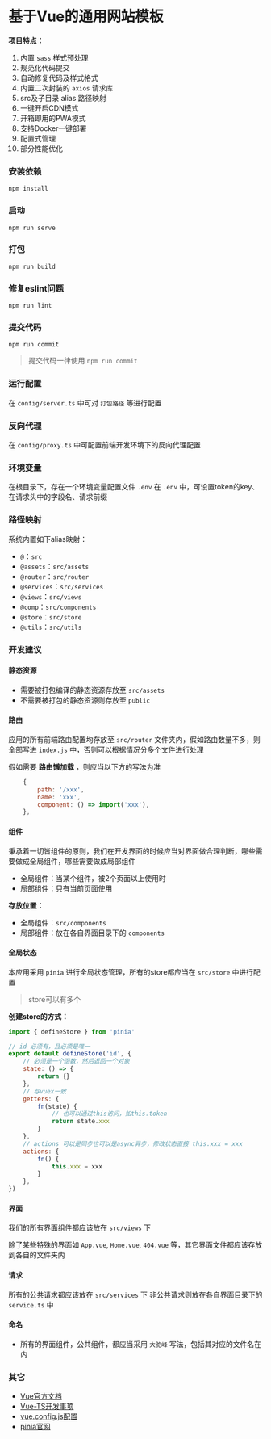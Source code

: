 # 基于Vue的通用网站模板

**项目特点：**
1. 内置 `sass` 样式预处理
2. 规范化代码提交
3. 自动修复代码及样式格式
4. 内置二次封装的 `axios` 请求库
5. src及子目录 alias 路径映射
6. 一键开启CDN模式
7. 开箱即用的PWA模式
8. 支持Docker一键部署
9. 配置式管理
10. 部分性能优化

### 安装依赖
```
npm install
```

### 启动
```
npm run serve
```

### 打包
```
npm run build
```

### 修复eslint问题
```
npm run lint
```

### 提交代码
```
npm run commit
```
> 提交代码一律使用 `npm run commit`

### 运行配置
在 `config/server.ts` 中可对 `打包路径` 等进行配置

### 反向代理
在 `config/proxy.ts` 中可配置前端开发环境下的反向代理配置

### 环境变量
在根目录下，存在一个环境变量配置文件 `.env`
在 `.env` 中，可设置token的key、在请求头中的字段名、请求前缀

### 路径映射
系统内置如下alias映射：
- `@`：`src`
- `@assets`：`src/assets`
- `@router`：`src/router`
- `@services`：`src/services`
- `@views`：`src/views`
- `@comp`：`src/components`
- `@store`：`src/store`
- `@utils`：`src/utils`

### 开发建议

#### 静态资源
- 需要被打包编译的静态资源存放至 `src/assets`
- 不需要被打包的静态资源则存放至 `public`

#### 路由
应用的所有前端路由配置均存放至 `src/router` 文件夹内，假如路由数量不多，则全部写进 `index.js` 中，否则可以根据情况分多个文件进行处理

假如需要 **路由懒加载** ，则应当以下方的写法为准
```js
	{
		path: '/xxx',
		name: 'xxx',
		component: () => import('xxx'),
	},
```

#### 组件
秉承着一切皆组件的原则，我们在开发界面的时候应当对界面做合理判断，哪些需要做成全局组件，哪些需要做成局部组件
- 全局组件：当某个组件，被2个页面以上使用时
- 局部组件：只有当前页面使用

**存放位置：**
- 全局组件：`src/components`
- 局部组件：放在各自界面目录下的 `components`

#### 全局状态
本应用采用 `pinia` 进行全局状态管理，所有的store都应当在 `src/store` 中进行配置
> store可以有多个

**创建store的方式：**
```js
import { defineStore } from 'pinia'

// id 必须有，且必须是唯一
export default defineStore('id', {
	// 必须是一个函数，然后返回一个对象
	state: () => {
		return {}
	},
	// 与vuex一致
	getters: {
        fn(state) {
            // 也可以通过this访问，如this.token
            return state.xxx
        }
    },
	// actions 可以是同步也可以是async异步，修改状态直接 this.xxx = xxx
	actions: {
        fn() {
            this.xxx = xxx
        }
    },
})

```

#### 界面
我们的所有界面组件都应该放在 `src/views` 下

除了某些特殊的界面如 `App.vue`, `Home.vue`, `404.vue` 等，其它界面文件都应该存放到各自的文件夹内

#### 请求
所有的公共请求都应该放在 `src/services` 下
非公共请求则放在各自界面目录下的 `service.ts` 中

#### 命名
- 所有的界面组件，公共组件，都应当采用 `大驼峰` 写法，包括其对应的文件名在内


### 其它
- [Vue官方文档](https://v3.cn.vuejs.org/)
- [Vue-TS开发事项](https://v3.cn.vuejs.org/guide/typescript-support.html)
- [vue.config.js配置](https://cli.vuejs.org/zh/config/)
- [pinia官网](https://pinia.vuejs.org/)